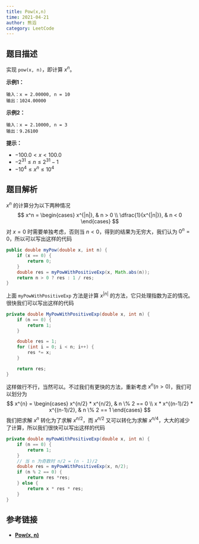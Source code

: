 ```yaml
---
title: Pow(x,n)
time: 2021-04-21
author: 熊滔
category: LeetCode
---
```


## 题目描述

实现 `pow(x, n)`，即计算 $x^n$。

**示例1：**

```
输入：x = 2.00000, n = 10
输出：1024.00000
```

**示例2：**

```
输入：x = 2.10000, n = 3
输出：9.26100
```

**提示：**

- $-100.0 < x < 100.0$
- $-2^{31} \leq n \leq 2^{31} - 1$
- $-10^4 \leq x^n \leq 10^4$

## 题目解析

$x^n$ 的计算分为以下两种情况
$$
x^n = 
\begin{cases}
x^{|n|}, & n > 0 \\
\dfrac{1}{x^{|n|}}, & n < 0
\end{cases}
$$
对 $x = 0$ 时需要单独考虑，否则当 $n < 0$，得到的结果为无穷大，我们认为 $0^n = 0$，所以可以写出这样的代码

```java
public double myPow(double x, int n) {
    if (x == 0) {
        return 0;
    }
    double res = myPowWithPositiveExp(x, Math.abs(n));
    return n > 0 ? res : 1 / res;
}
```

上面 `myPowWithPositiveExp` 方法是计算 $x^{|n|}$ 的方法，它只处理指数为正的情况。很快我们可以写出这样的代码

```java
private double MyPowWithPositiveExp(double x, int n) {
    if (n == 0) {
        return 1;
    }

    double res = 1;
    for (int i = 0; i < n; i++) {
        res *= x;
    }

    return res;
}
```

这样做行不行，当然可以。不过我们有更快的方法，重新考虑  $x^n(n>0)$，我们可以划分为
$$
x^{n} = 
\begin{cases}
x^{n/2} * x^{n/2}, & n \% 2 == 0 \\
x * x^{(n-1)/2} * x^{(n-1)/2}, & n \% 2 == 1
\end{cases}
$$
我们把求解  $x^n$ 转化为了求解 $x^{n/2}$，而 $x^{n/2}$ 又可以转化为求解 $x^{n/4}$，大大的减少了计算，所以我们很快可以写出这样的代码

```java
private double myPowWithPositiveExp(double x, int n) {
    if (n == 0) {
        return 1;
    }
    // 当 n 为奇数时 n/2 = (n - 1)/2
    double res = myPowWithPositiveExp(x, n/2);
    if (n % 2 == 0) {
        return res *res;
    } else {
        return x * res * res;
    }
}
```

## 参考链接

- #### [Pow(x, n)](https://leetcode-cn.com/problems/powx-n/)